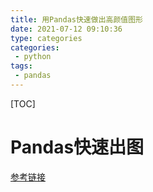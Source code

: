 ```yaml
---
title: 用Pandas快速做出高颜值图形
date: 2021-07-12 09:10:36
type: categories
categories: 
 - python
tags:
 - pandas
---
```


[TOC]

# Pandas快速出图

[参考链接](https://zhuanlan.zhihu.com/p/369624906)

